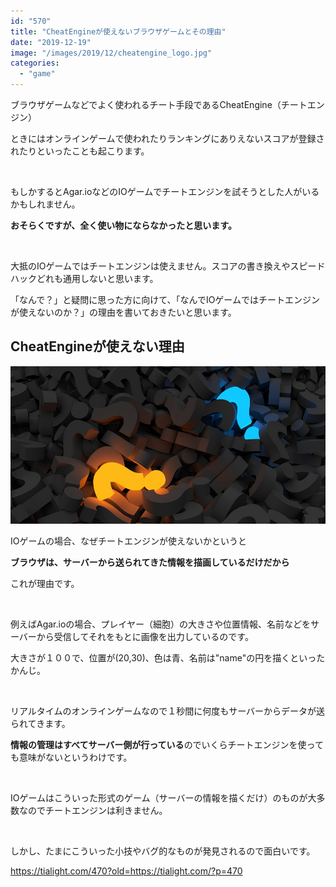 ```yaml
---
id: "570"
title: "CheatEngineが使えないブラウザゲームとその理由"
date: "2019-12-19"
image: "/images/2019/12/cheatengine_logo.jpg"
categories: 
  - "game"
---
```


ブラウザゲームなどでよく使われるチート手段であるCheatEngine（チートエンジン）

ときにはオンラインゲームで使われたりランキングにありえないスコアが登録されたりといったことも起こります。

 

もしかするとAgar.ioなどのIOゲームでチートエンジンを試そうとした人がいるかもしれません。

**おそらくですが、全く使い物にならなかったと思います。**

 

大抵のIOゲームではチートエンジンは使えません。スコアの書き換えやスピードハックどれも通用しないと思います。

「なんで？」と疑問に思った方に向けて、「なんでIOゲームではチートエンジンが使えないのか？」の理由を書いておきたいと思います。

## CheatEngineが使えない理由

![](/images/2019/12/question-3d.jpg)

IOゲームの場合、なぜチートエンジンが使えないかというと

**ブラウザは、サーバーから送られてきた情報を描画しているだけだから**

これが理由です。

 

例えばAgar.ioの場合、プレイヤー（細胞）の大きさや位置情報、名前などをサーバーから受信してそれをもとに画像を出力しているのです。

大きさが１００で、位置が(20,30)、色は青、名前は"name"の円を描くといったかんじ。

 

リアルタイムのオンラインゲームなので１秒間に何度もサーバーからデータが送られてきます。

**情報の管理はすべてサーバー側が行っている**のでいくらチートエンジンを使っても意味がないというわけです。

 

IOゲームはこういった形式のゲーム（サーバーの情報を描くだけ）のものが大多数なのでチートエンジンは利きません。

 

しかし、たまにこういった小技やバグ的なものが発見されるので面白いです。

https://tialight.com/470?old=https://tialight.com/?p=470
